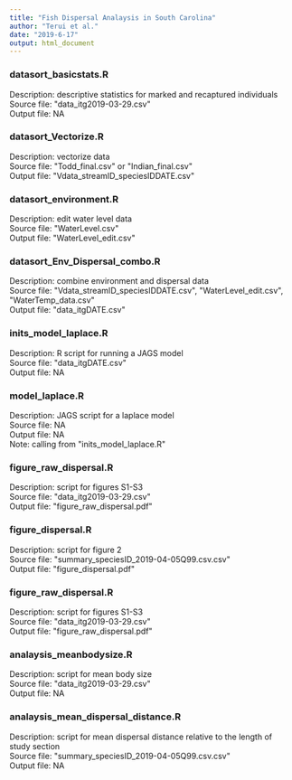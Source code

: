 ```yaml
---
title: "Fish Dispersal Analaysis in South Carolina"
author: "Terui et al."
date: "2019-6-17"
output: html_document
---
```

### datasort_basicstats.R
Description: descriptive statistics for marked and recaptured individuals  
Source file: "data_itg2019-03-29.csv"  
Output file: NA  

### datasort_Vectorize.R
Description: vectorize data  
Source file: "Todd_final.csv" or "Indian_final.csv"  
Output file: "Vdata_streamID_speciesIDDATE.csv"  

### datasort_environment.R
Description: edit water level data  
Source file: "WaterLevel.csv"  
Output file: "WaterLevel_edit.csv"  

### datasort_Env_Dispersal_combo.R
Description: combine environment and dispersal data  
Source file: "Vdata_streamID_speciesIDDATE.csv", "WaterLevel_edit.csv", "WaterTemp_data.csv"  
Output file: "data_itgDATE.csv"  

### inits_model_laplace.R
Description: R script for running a JAGS model  
Source file: "data_itgDATE.csv"  
Output file: NA  

### model_laplace.R
Description: JAGS script for a laplace model  
Source file: NA  
Output file: NA  
Note: calling from "inits_model_laplace.R"  

### figure_raw_dispersal.R
Description: script for figures S1-S3  
Source file: "data_itg2019-03-29.csv"  
Output file: "figure_raw_dispersal.pdf"  

### figure_dispersal.R
Description: script for figure 2  
Source file: "summary_speciesID_2019-04-05Q99.csv.csv"  
Output file: "figure_dispersal.pdf"  

### figure_raw_dispersal.R
Description: script for figures S1-S3  
Source file: "data_itg2019-03-29.csv"  
Output file: "figure_raw_dispersal.pdf"  

### analaysis_meanbodysize.R
Description: script for mean body size  
Source file: "data_itg2019-03-29.csv"  
Output file: NA  

### analaysis_mean_dispersal_distance.R
Description: script for mean dispersal distance relative to the length of study section  
Source file: "summary_speciesID_2019-04-05Q99.csv.csv"  
Output file: NA  